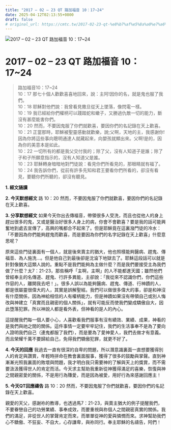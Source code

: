 ```yaml
---
title: "2017 – 02 – 23 QT 路加福音 10：17~24"
date: 2025-04-12T02:13:55+0800
draft: false
# original_url: https://cmtc.tw/2017-02-23-qt-%e8%b7%af%e5%8a%a0%e7%a6%8f%e9%9f%b3-10%ef%bc%9a1724
---
```


![2017 – 02 – 23 QT 路加福音 10：17\~24](/images/qt.jpg   "2017 – 02 – 23 QT 路加福音 10：17\~24")

# 2017 – 02 – 23 QT 路加福音 10：17\~24

> 路加福音10：17\~24  
> 10：17 那七十個人歡歡喜喜地回來，說：主阿!因你的名，就是鬼也服了我們。  
> 10：18 耶穌對他們說：我曾看見撒旦從天上墜落，像閃電一樣。  
> 10：19 我已經給你們權柄可以踐踏蛇和蠍子，又勝過仇敵一切的能力，斷沒有甚麼能害你們。  
> 10：20 然而，不要因鬼服了你們就歡喜，要因你們的名記錄在天上歡喜。  
> 10：21 正當那時，耶穌被聖靈感動就歡樂，說;父啊，天地的主，我感謝你!因為你將這些事向聰明通達人就藏起來，向嬰孩就顯出來。父啊!是的，因為你的美意本是如此。  
> 10：22 一切所有的都是我父交付我的；除了父，沒有人知道子是誰；除了子和子所願意指示的，沒有人知道父是誰。  
> 10：23 耶穌轉身暗暗地對門徒說：看見你們所看見的，那眼睛就有福了。  
> 10：24 我告訴你們，從前有許多先知和君王要看你們所看的，卻沒有看見，要聽你們所聽的，卻沒有聽見。

**1.  經文誦讀**

**2.  今天默想經文**
路 10：20 然而，不要因鬼服了你們就歡喜，要因你們的名記錄在天上歡喜。

**3. 分享默想經文**
如果今天你出去傳福音，帶領很多人受洗，而且也從他人的身上趕出很多的鬼，又或是醫治好很多人身上的病，你會不會歡喜？要是我的話可能興奮地到處去宣傳了，高興的嘴都合不起來了。但是耶穌竟在這裏潑門徒的冷水：「不要因為你們能夠趕鬼而歡喜，而是要因為你們的名字記錄在天上歡喜」什麼意思呢？

原來這些門徒裏面有一個人，就是後來賣主的猶大，他也照樣能夠醫病、趕鬼、傳福音、為人施洗…。但是他自己到最後卻是沈淪下地獄去了。耶穌這段話可以就是針對像猶大這類人說的。重點不是我們能夠為主做什麼？而是我們要接受主為我們做了什麼？太7：21-23，那些稱呼「主啊，主啊」的人不能都進天國；雖然他們曾經奉主的名傳道、趕鬼、行許多異能，主卻說：「我從來不認識你們，你們這些作惡的人，離開我去吧！」。很多人誤以為能夠醫病、趕鬼、傳道、行神蹟的人，都是很屬靈很偉大的人，其實是誤解聖經。我們可以做很多偉大的事，卻是和神沒有什麼關係，因為神給相信的人有權柄能力，但是神蹟如果沒有帶領自己或別人悔改與神建立「真實而且親密的個人關係」，就有可能反而使我們變成驕傲自大，因此墮落犯罪。所以神說人都是看外表，但神看的是人的內心。

這提醒我們每一個人要小心，人喜歡看我們服事有沒有績效、業績、成果，神看的是我們與祂之間的關係。這件事情一定要牢牢記住，我們的生活事奉不是為了要向人證明我們自己（連鬼都服了我們），而是要為了愛神愛人，我們去做才有意義。而且榮耀千萬不要歸給自己，免得我們驕傲犯罪，就更不好了。

**4. 今天的回應**
我過去一直有很深的自卑的問題，所以潛意識裏面一直想要獲得別人的肯定與讚賞，年輕時拼命在教會裏面服事，獲得了很多的鼓勵與掌聲。直到神漸漸光照我裏面的敗壞與問題，我才明白我只需要神的了解與天上的獎賞，而不需要汲汲獲得世人的肯定而活。今天求主幫助我重新從神獲得滿足的喜樂，恢復與神之間親密愛的關係，不是用行為賺愛，而是因為被愛，用好行為來感謝回應主！

**5. 今天QT回應禱告**
路 10：20 然而，不要因鬼服了你們就歡喜，要因你們的名記錄在天上歡喜。

親愛的天父，感謝祢的教導，也透過馬7：21-23，與賣主猶大的例子提醒我們，不要眷戀自己的功勞業績、事奉成效，而要重視與祢個人之間親密真實的關係。我們的滿足，非從世人的掌聲肯定而來，而單單從神的愛與憐憫而來。求神幫助我們心不驕傲、不狂妄、不自大，心存謙卑，與祢同行。奉主耶穌的名禱告，阿們！
